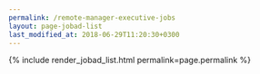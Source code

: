 ```yaml
---
permalink: /remote-manager-executive-jobs
layout: page-jobad-list
last_modified_at: 2018-06-29T11:20:30+0300
---
```

{% include render_jobad_list.html permalink=page.permalink %}
